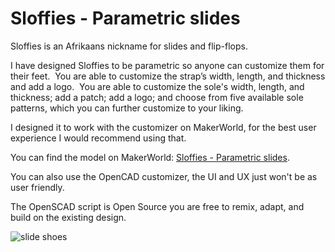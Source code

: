 # Sloffies - Parametric slides
Sloffies is an Afrikaans nickname for slides and flip-flops.

I have designed Sloffies to be parametric so anyone can customize them for their feet. 
You are able to customize the strap’s width, length, and thickness and add a logo. 
You are able to customize the sole's width, length, and thickness; add a patch; add a logo; and choose from five available sole patterns, which you can further customize to your liking.

I designed it to work with the customizer on MakerWorld, for the best user experience I would recommend using that.

You can find the model on MakerWorld: [Sloffies - Parametric slides](https://makerworld.com/en/models/1630149-sloffies-parametric-slides#profileId-1721631).

You can also use the OpenCAD customizer, the UI and UX just won't be as user friendly.

The OpenSCAD script is Open Source you are free to remix, adapt, and build on the existing design.

![slide shoes](cover_photo.JPG)
